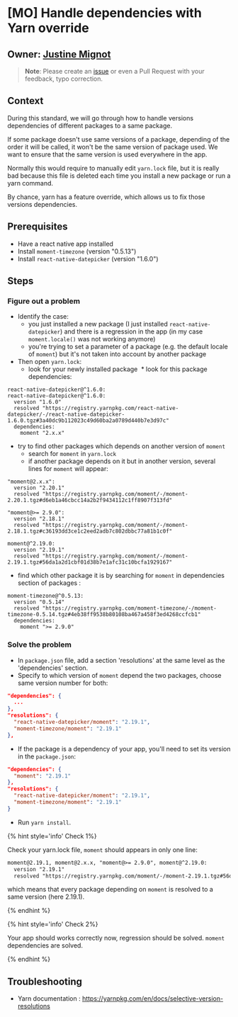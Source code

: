 # [MO] Handle dependencies with Yarn override

## Owner: [Justine Mignot](https://github.com/justinemignot)

> **Note**: Please create an [issue](https://github.com/bamlab/dev-standards/issues/new) or even a Pull Request with your feedback, typo correction.

## Context

During this standard, we will go through how to handle versions dependencies of different packages to a same package.

If some package doesn't use same versions of a package, depending of the order it will be called, it won't be the same version of package used.
We want to ensure that the same version is used everywhere in the app.

Normally this would require to manually edit `yarn.lock` file, but it is really bad because this file is deleted each time you install a new package or run a yarn command.

By chance, yarn has a feature override, which allows us to fix those versions dependencies.

## Prerequisites

* Have a react native app installed
* Install `moment-timezone` (version "0.5.13")
* Install `react-native-datepicker` (version "1.6.0")

## Steps

### Figure out a problem

* Identify the case:
  * you just installed a new package (I just installed `react-native-datepicker`) and there is a regression in the app (in my case `moment.locale()` was not working anymore)
  * you're trying to set a parameter of a package (e.g. the default locale of `moment`) but it's not taken into account by another package
* Then open `yarn.lock`:
  * look for your newly installed package
     \* look for this package dependencies:

```
react-native-datepicker@^1.6.0:
react-native-datepicker@^1.6.0:
  version "1.6.0"
  resolved "https://registry.yarnpkg.com/react-native-datepicker/-/react-native-datepicker-1.6.0.tgz#3a40dc9b112023c49d60ba2a0789d440b7e3d97c"
  dependencies:
    moment "2.x.x"
```

* try to find other packages which depends on another version of `moment`
  * search for `moment` in `yarn.lock`
  * if another package depends on it but in another version, several lines for `moment` will appear:

```
"moment@2.x.x":
  version "2.20.1"
  resolved "https://registry.yarnpkg.com/moment/-/moment-2.20.1.tgz#d6eb1a46cbcc14a2b2f9434112c1ff8907f313fd"

"moment@>= 2.9.0":
  version "2.18.1"
  resolved "https://registry.yarnpkg.com/moment/-/moment-2.18.1.tgz#c36193dd3ce1c2eed2adb7c802dbbc77a81b1c0f"

moment@^2.19.0:
  version "2.19.1"
  resolved "https://registry.yarnpkg.com/moment/-/moment-2.19.1.tgz#56da1a2d1cbf01d38b7e1afc31c10bcfa1929167"
```

* find which other package it is by searching for `moment` in dependencies section of packages :

```
moment-timezone@^0.5.13:
  version "0.5.14"
  resolved "https://registry.yarnpkg.com/moment-timezone/-/moment-timezone-0.5.14.tgz#4eb38ff9538b80108ba467a458f3ed4268ccfcb1"
  dependencies:
    moment ">= 2.9.0"
```

### Solve the problem

* In `package.json` file, add a section 'resolutions' at the same level as the 'dependencies' section.
* Specify to which version of `moment` depend the two packages, choose same version number for both:

```json
"dependencies": {
  ...
},
"resolutions": {
  "react-native-datepicker/moment": "2.19.1",
  "moment-timezone/moment": "2.19.1"
},
```

* If the package is a dependency of your app, you'll need to set its version in the `package.json`:

```json
"dependencies": {
  "moment": "2.19.1"
},
"resolutions": {
  "react-native-datepicker/moment": "2.19.1",
  "moment-timezone/moment": "2.19.1"
}
```

* Run `yarn install`.

{% hint style='info' Check 1%}

Check your yarn.lock file, `moment` should appears in only one line:

```txt
moment@2.19.1, moment@2.x.x, "moment@>= 2.9.0", moment@^2.19.0:
  version "2.19.1"
  resolved "https://registry.yarnpkg.com/moment/-/moment-2.19.1.tgz#56da1a2d1cbf01d38b7e1afc31c10bcfa1929167"
```

which means that every package depending on `moment` is resolved to a same version (here 2.19.1).

{% endhint %}

{% hint style='info' Check 2%}

Your app should works correctly now, regression should be solved. `moment` dependencies are solved.

{% endhint %}

## Troubleshooting

* Yarn documentation : https://yarnpkg.com/en/docs/selective-version-resolutions
